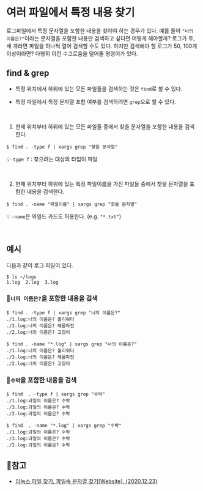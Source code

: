 # 여러 파일에서 특정 내용 찾기

로그파일에서 특정 문자열을 포함한 내용을 찾아야 하는 경우가 있다. 예를 들어 `"너의 이름은?"`이라는 문자열을 포함한 내용만 검색하고 싶다면 어떻게 해야할까? 로그가 두, 세 개라면 파일을 하나씩 열어 검색할 수도 있다. 하지만 검색해야 할 로그가 50, 100개 이상이라면? 다행히 이런 수고로움을 덜어줄 명령어가 있다.



## find & grep

- 특정 위치에서 하위에 있는 모든 파일들을 검색하는 것은 `find`로 할 수 있다.

- 특정 파일에서 특정 문자열 포함 여부를 검색하려면 `grep`으로 할 수 있다. 

</br>

1. 현재 위치부터 하위에 있는 모든 파일들 중에서 찾을 문자열을 포함한 내용을 검색한다.

```shell
$ find . -type f | xargs grep "찾을 문자열"
```

💡`-type f` : 찾으려는 대상의 타입이 파일

</br>

2. 현재 위치부터 하위에 있는 특정 파일이름을 가진 파일들 중에서 찾을 문자열을 포함한 내용을 검색한다.

```shell
$ find . -name "파일이름" | xargs grep "찾을 문자열"
```

💡 `-name`은 와일드 카드도 허용한다. (e.g. `"*.txt"`)



</br>

## 예시

다음과 같이 로그 파일이 있다.

```shell
$ ls ~/logs
1.log  2.log  3.log
```

### 🌺`너의 이름은?`을 포함한 내용을 검색

```shell
$ find . -type f | xargs grep "너의 이름은?"
./1.log:너의 이름은? 홀리워터
./3.log:너의 이름은? 해물파전
./2.log:너의 이름은? 고양이
```

```shell
$ find . -name "*.log" | xargs grep "너의 이름은?"
./1.log:너의 이름은? 홀리워터
./3.log:너의 이름은? 해물파전
./2.log:너의 이름은? 고양이
```

### 🍉`수박`을 포함한 내용을 검색

```shell
$ find  . -type f | xargs grep "수박"
./1.log:과일의 이름은? 수박
./3.log:과일의 이름은? 수박
./2.log:과일의 이름은? 수박
```

```shell
$ find  . -name "*.log" | xargs grep "수박"
./1.log:과일의 이름은? 수박
./3.log:과일의 이름은? 수박
./2.log:과일의 이름은? 수박
```



## 📜참고

- [리눅스 파일 찾기, 파일속 문자열 찾기[Website]. (2020.12.23)](https://overcode.tistory.com/entry/%EB%A6%AC%EB%88%85%EC%8A%A4-%ED%8C%8C%EC%9D%BC-%EC%B0%BE%EA%B8%B0-%ED%8C%8C%EC%9D%BC%EC%86%8D-%EB%AC%B8%EC%9E%90%EC%97%B4-%EC%B0%BE%EA%B8%B0)

